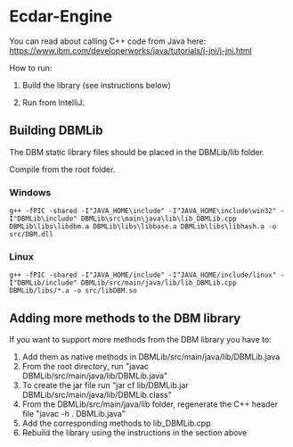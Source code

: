 # Ecdar-Engine

You can read about calling C++ code from Java here: https://www.ibm.com/developerworks/java/tutorials/j-jni/j-jni.html

How to run:
1. Build the library (see instructions below)

2. Run from IntelliJ.

## Building DBMLib
The DBM static library files should be placed in the DBMLib/lib folder.

Compile from the root folder.

### Windows
`g++ -fPIC -shared -I"JAVA_HOME\include" -I"JAVA_HOME\include\win32" -I"DBMLib\include" DBMLib\src\main\java\lib\lib_DBMLib.cpp DBMLib\libs\libdbm.a DBMLib\libs\libbase.a DBMLib\libs\libhash.a -o src/DBM.dll`


### Linux
`g++ -fPIC -shared -I"JAVA_HOME/include" -I"JAVA_HOME/include/linux" -I"DBMLib/include" DBMLib/src/main/java/lib/lib_DBMLib.cpp DBMLib/libs/*.a -o src/libDBM.so`


## Adding more methods to the DBM library
If you want to support more methods from the DBM library you have to:
1. Add them as native methods in DBMLib/src/main/java/lib/DBMLib.java
2. From the root directory, run "javac DBMLib/src/main/java/lib/DBMLib.java"
3. To create the jar file run "jar cf lib/DBMLib.jar DBMLib/src/main/java/lib/DBMLib.class"
4. From the DBMLib/src/main/java/lib folder, regenerate the C++ header file "javac -h . DBMLib.java"
5. Add the corresponding methods to lib_DBMLib.cpp
6. Rebuild the library using the instructions in the section above